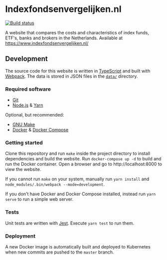 # Indexfondsenvergelijken.nl

[![Build status](https://img.shields.io/github/workflow/status/nicwortel/indexfondsenvergelijken.nl/Build)](https://github.com/nicwortel/indexfondsenvergelijken.nl/actions)

A website that compares the costs and characteristics of index funds, ETF's, banks and brokers in the Netherlands.
Available at https://www.indexfondsenvergelijken.nl/

## Development

The source code for this website is written in [TypeScript](https://www.typescriptlang.org/) and built
with [Webpack](https://webpack.js.org/).
The data is stored in JSON files in the [`data/`](data/) directory.

### Required software

- [Git](https://git-scm.com/book/en/v2/Getting-Started-Installing-Git)
- [Node.js](https://nodejs.org/en/download/) & [Yarn](https://yarnpkg.com/)

Optional, but recommended:

- [GNU Make](https://www.gnu.org/software/make/)
- [Docker](https://docs.docker.com/install/) &
  [Docker Compose](https://docs.docker.com/compose/install/)

### Getting started

Clone this repository and run `make` inside the project directory to install dependencies and build the website.
Run `docker-compose up -d` to build and run the Docker container.
Open a browser and go to http://localhost:8000 to view the website.

If you cannot run `make` on your system, manually run `yarn install` and
`node_modules/.bin/webpack --mode=development`.

If you don't have Docker and Docker Compose installed, instead run `yarn serve`
to run a simple web server.

### Tests

Unit tests are written with [Jest](https://jestjs.io/). Execute `yarn test` to run them.

### Deployment

A new Docker image is automatically built and deployed to Kubernetes when new commits are pushed to the `master` branch.
